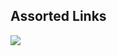 
## Assorted Links

<a href="https://s.click.aliexpress.com/e/_9hXgzR" target="_blank"><img src="https://ae01.alicdn.com/kf/H8b90a8f890ad46cb97c0a10d08a5ef1bs.jpg_140x140.jpg" /></a>